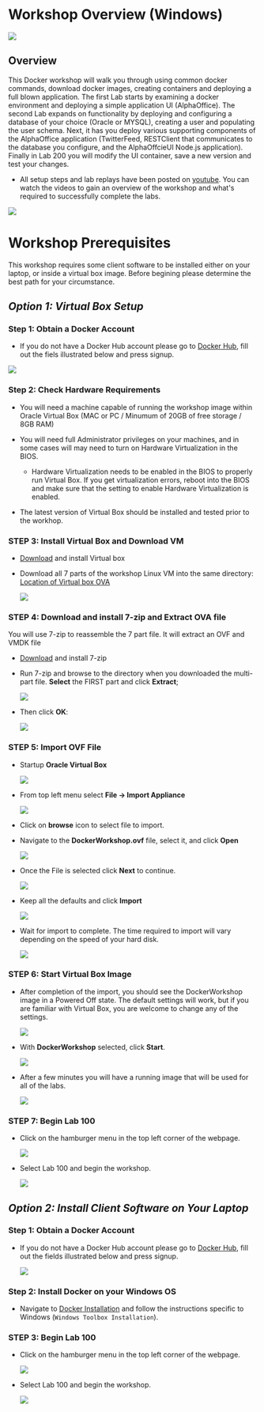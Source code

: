 # Workshop Overview (Windows) 

![](images/studentguide/Title.png)

## Overview

This Docker workshop will walk you through using common docker commands, download docker images, creating containers and deploying a full blown application. The first Lab starts by examining a docker environment and deploying a simple application UI (AlphaOffice). The second Lab expands on functionality by deploying and configuring a database of your choice (Oracle or MYSQL), creating a user and populating the user schema. Next, it has you deploy various supporting components of the AlphaOffice application (TwitterFeed, RESTClient that communicates to the database you configure, and the AlphaOffcieUI Node.js application). Finally in Lab 200 you will modify the UI container, save a new version and test your changes.

- All setup steps and lab replays have been posted on [youtube](https://www.youtube.com/playlist?list=PLPIzp-E1msrYGLKIgW3njO3uUkvXD0bAH). You can watch the videos to gain an overview of the workshop and what's required to successfully complete the labs.

![](images/studentguide/youtube.png)

# Workshop Prerequisites 

This workshop requires some client software to be installed either on your laptop, or inside a virtual box image. Before begining please determine the best path for your circumstance.

## _Option 1: Virtual Box Setup_

### **Step 1**: Obtain a Docker Account

- If you do not have a Docker Hub account please go to [Docker Hub](https://hub.docker.com/), fill out the fiels illustrated below and press signup.

![](images/studentguide/docker_signup.png)

### **Step 2**: Check Hardware Requirements

- You will need a machine capable of running the workshop image within Oracle Virtual Box (MAC or PC / Minumum of 20GB of free storage / 8GB RAM)
- You will need full Administrator privileges on your machines, and in some cases will may need to turn on Hardware Virtualization in the BIOS.
    - Hardware Virtualization needs to be enabled in the BIOS to properly run Virtual Box.  If you get virtualization errors, reboot into the BIOS and make sure that the setting to enable Hardware Virtualization is enabled. 

- The latest version of Virtual Box should be installed and tested prior to the workhop.

### **STEP 3**: Install Virtual Box and Download VM

- [Download](https://www.virtualbox.org/wiki/Downloads) and install Virtual box 
- Download all 7 parts of the workshop Linux VM into the same directory: [Location of Virtual box OVA](https://publicdocs-corp.documents.us2.oraclecloud.com/documents/link/LF3AECCFE80C8B381E41E491F6C3FF17C1177E4725F3/folder/F81AC36043787ED102DC77DDF6C3FF17C1177E4725F3/_Docker_VM)

    ![](images/studentguide/Picture31.png)

### **STEP 4**: Download and install 7-zip and Extract OVA file

You will use 7-zip to reassemble the 7 part file. It will extract an OVF and VMDK file

- [Download](http://www.7-zip.org/download.html) and install 7-zip
- Run 7-zip and browse to the directory when you downloaded the multi-part file. **Select** the FIRST part and click **Extract**;

    ![](images/studentguide/Picture32.png)

- Then click **OK**:

    ![](images/studentguide/Picture33.png)

### **STEP 5**: Import OVF File

- Startup **Oracle Virtual Box**

    ![](images/studentguide/Picture22.png)

- From top left menu select **File -> Import Appliance**

    ![](images/studentguide/Picture23.png)

- Click on **browse** icon to select file to import.

- Navigate to the **DockerWorkshop.ovf** file, select it, and click **Open**

    ![](images/studentguide/Picture24.png)

- Once the File is selected click **Next** to continue.

    ![](images/studentguide/Picture25.png)

- Keep all the defaults and click **Import**

    ![](images/studentguide/Picture26.png)

- Wait for import to complete. The time required to import will vary depending on the speed of your hard disk.

    ![](images/studentguide/Picture27.png)

### **STEP 6**: Start Virtual Box Image

- After completion of the import, you should see the DockerWorkshop image in a Powered Off state. The default settings will work, but if you are familiar with Virtual Box, you are welcome to change any of the settings.

    ![](images/studentguide/Picture28.png)

- With **DockerWorkshop** selected, click **Start**.

    ![](images/studentguide/Picture29.png)

- After a few minutes you will have a running image that will be used for all of the labs.

    ![](images/studentguide/Picture30.png)

### **STEP 7**: Begin Lab 100

- Click on the hamburger menu in the top left corner of the webpage.

    ![](images/studentguide/hamburger_7.png)

- Select Lab 100 and begin the workshop.

    ![](images/studentguide/hamburger_8.png)
    
## _Option 2: Install Client Software on Your Laptop_

### **Step 1**: Obtain a Docker Account

- If you do not have a Docker Hub account please go to [Docker Hub](https://hub.docker.com/), fill out the fields illustrated below and press signup.

    ![](images/studentguide/docker_signup.png)

### **Step 2**: Install Docker on your Windows OS

- Navigate to [Docker Installation](https://docs.docker.com/install/) and follow the instructions specific to Windows (`Windows Toolbox Installation`).

### **STEP 3**: Begin Lab 100

- Click on the hamburger menu in the top left corner of the webpage.

    ![](images/studentguide/hamburger_7.png)

- Select Lab 100 and begin the workshop.

    ![](images/studentguide/hamburger_8.png)
